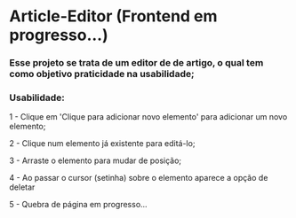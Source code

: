 # Article-Editor (Frontend em progresso...)

### Esse projeto se trata de um editor de de artigo, o qual tem como objetivo praticidade na usabilidade;

### Usabilidade:

<p>1 - Clique em 'Clique para adicionar novo elemento' para adicionar um novo elemento;</p>
<p>2 - Clique num elemento já existente para editá-lo;</p>
<p>3 - Arraste o elemento para mudar de posição;</p>
<p>4 - Ao passar o cursor (setinha) sobre o elemento aparece a opção de deletar</p>
<p>5 - Quebra de página em progresso...</p>
